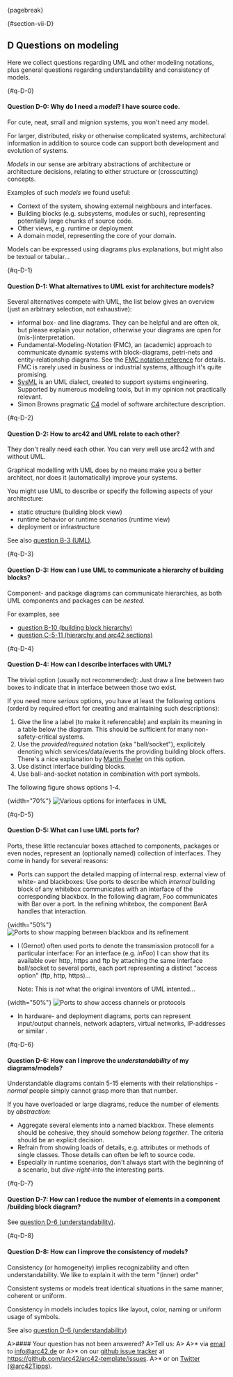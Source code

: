 {pagebreak}

{#section-vii-D}
## D Questions on modeling

Here we collect questions regarding UML and other modeling notations, plus general questions regarding understandability and consistency of models.

{#q-D-0}
#### Question D-0: Why do I need a _model_? I have source code.

For cute, neat, small and mignion systems, you won't need any model.

For larger, distributed, risky or otherwise complicated systems, architectural
information in addition to source code can support both development and
evolution of systems.

_Models_ in our sense are arbitrary abstractions of architecture or
architecture decisions, relating to either structure or (crosscutting) concepts.

Examples of such _models_ we found useful:

* Context of the system, showing external neighbours and interfaces.
* Building blocks (e.g. subsystems, modules or such), representing potentially
large chunks of source code.
* Other views, e.g. runtime or deployment
* A domain model, representing the core of your domain.

Models can be expressed using diagrams plus explanations, but might also
be textual or tabular...


{#q-D-1}
#### Question D-1: What alternatives to UML exist for architecture models?

Several alternatives compete with UML, the list below gives an overview
(just an arbitrary selection, not exhaustive):

* informal box- and line diagrams. They can be helpful and are often ok, but
please explain your notation, otherwise your diagrams are open for
(mis-)interpretation.
* Fundamental-Modeling-Notation (FMC), an (academic) approach to communicate
dynamic systems with block-diagrams, petri-nets and entity-relationship diagrams.
See the [FMC notation reference](http://www.fmc-modeling.org/notation_reference)
for details. FMC is rarely used in business or industrial systems, although
it's quite promising.
* [SysML](http://sysml.org/) is an UML dialect, created to support systems engineering.
Supported by numerous modeling tools, but in my opinion not practically relevant.
* Simon Browns pragmatic [C4](http://static.codingthearchitecture.com/c4.pdf) model of
software architecture description.

{#q-D-2}
#### Question D-2: How to arc42 and UML relate to each other?

They don't really need each other. You can very well use arc42
with and without UML.

Graphical modelling with UML does by no means make you a better architect,
nor does it (automatically) improve your systems.

You might use UML to describe or specify the following aspects of your
architecture:

* static structure (building block view)
* runtime behavior or runtime scenarios (runtime view)
* deployment or infrastructure

See also [question B-3 (UML)](#q-B-3).


{#q-D-3}
#### Question D-3: How can I use UML to communicate a hierarchy of building blocks?

Component- and package diagrams can communicate hierarchies, as both UML components and packages can be _nested_.

For examples, see

* [question B-10 (building block hierarchy)](#q-B-10)
* [question C-5-11 (hierarchy and arc42 sections)](#q-C-5-11)

{#q-D-4}
#### Question D-4: How can I describe interfaces with UML?

The trivial option (usually not recommended):
Just draw a line between two boxes to indicate that in interface between those two exist.

If you need more _serious_ options, you have at least the following
options (orderd by required effort for creating and maintaining such descriptions):

1. Give the line a label (to make it referencable) and explain its meaning
in a table below the diagram. This should be sufficient for many non-safety-critical systems.
2. Use the _provided/required_ notation (aka "ball/socket"), explicitely
denoting which services/data/events the providing building block offers. There's a nice
explanation by [Martin Fowler](http://martinfowler.com/bliki/BallAndSocket.html) on this option.
3. Use distinct interface building blocks.
4. Use ball-and-socket notation in combination with port symbols.

The following figure shows options 1-4.

{width="70%"}
![Various options for interfaces in UML](images/faq/interface-options.png)


{#q-D-5}
#### Question D-5: What can I use UML ports for?

Ports, these little rectancular boxes attached to components, packages or even nodes,
represent an (optionally named) collection of interfaces. They come in handy for
several reasons:

* Ports can support the detailed mapping of internal resp. external view of white-
and blackboxes: Use ports to describe which _internal_ building block of any
whitebox communicates with an interface of the corresponding blackbox. In the following
diagram, Foo communicates with Bar over a port. In the refining whitebox,
the component BarA handles that interaction.

{width="50%"}
![Ports to show mapping between blackbox and its refinement](images/faq/ports-for-mapping.png)

* I (Gernot) often used ports to denote the transmission protocoll for a particular interface: For an interface (e.g. _inFoo_) I can show that its available over http, https and ftp by attaching the same interface ball/socket to several ports, each port representing a distinct "access option" (ftp, http, https)...

  Note: This is _not_ what the original inventors of UML intented...

{width="50%"}
![Ports to show access channels or protocols](images/faq/ports-and-channels.png)

* In hardware- and deployment diagrams, ports can represent input/output channels, network adapters, virtual networks, IP-addresses or similar .

{#q-D-6}
#### Question D-6: How can I improve the _understandability_ of my diagrams/models?

Understandable diagrams contain 5-15 elements with their relationships - _normal_ people simply cannot grasp more than that number.

If you have overloaded or large diagrams, reduce the number of elements by _abstraction_:

* Aggregate several elements into a named blackbox. These elements should be cohesive, they should somehow _belong together_. The criteria should be an explicit decision.
* Refrain from showing loads of details, e.g. attributes or methods of single classes. Those details can often be left to source code.
* Especially in runtime scenarios, don't always start with the beginning of a scenario, but _dive-right-into_ the interesting parts.

{#q-D-7}
#### Question D-7: How can I reduce the number of elements in a component /building block diagram?

See [question D-6 (understandability)](#q-D-6).


{#q-D-8}
#### Question D-8: How can I improve the consistency of models?

Consistency (or homogeneity) implies recognizability and often understandability. We like to explain it with the term "(inner) order"

Consistent systems or models treat identical situations in the same manner, coherent or uniform.

Consistency in models includes topics like layout, color, naming or uniform usage of symbols.

See also [question D-6 (understandability)](#q-D-6)


A>#### Your question has not been answered?
A>Tell us:
A>
A>* via [email](mailto:info@arc42.de) to info@arc42.de or
A>* on our [github issue tracker](https://github.com/arc42/arc42-template/issues) at https://github.com/arc42/arc42-template/issues.
A>* or on [Twitter (@arc42Tipps)](https://twitter.com/arc42Tipps).
